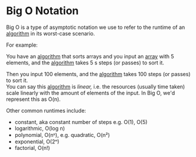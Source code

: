 # Big O Notation

Big O is a type of asymptotic notation we use to refer to the runtime of an [algorithm](Computer%20Science/Algorithms/algorithm.md) in its worst-case scenario.

For example:

You have an [algorithm](Computer%20Science/Algorithms/algorithm.md) that sorts arrays and you input an [array](Computer%20Science/Data%20Structures/array.md) with 5 elements, and the [algorithm](Computer%20Science/Algorithms/algorithm.md) takes 5 s steps (or passes) to sort it.

Then you input 100 elements, and the [algorithm](Computer%20Science/Algorithms/algorithm.md) takes 100 steps (or passes) to sort it.  
You can say this [algorithm](Computer%20Science/Algorithms/algorithm.md) is _linear,_ i.e. the resources (usually time taken) scale linearly with the amount of elements of the input.
In Big O, we'd represent this as O(n).

Other common runtimes include:

- constant, aka constant number of steps e.g. O(1), O(5)
- logarithmic, O(log n)
- polynomial, O(nᴷ), e.g. quadratic, O(n²)
- exponential, O(2ⁿ)
- factorial, O(n!)